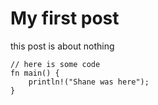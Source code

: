 # My first post

this post is about nothing

```
// here is some code
fn main() {
    println!("Shane was here");
}
```
